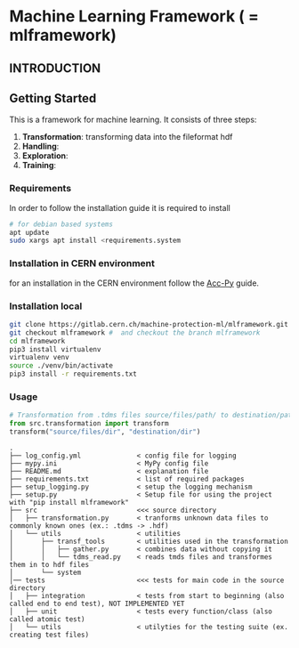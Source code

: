 # Machine Learning Framework ( = mlframework)
## INTRODUCTION

## Getting Started
This is a framework for machine learning. It consists of three steps:
1) **Transformation**: transforming data into the fileformat hdf
2) **Handling**: 
3) **Exploration**:
4) **Training**:
### Requirements
In order to follow the installation guide it is required to install
```bash
# for debian based systems
apt update
sudo xargs apt install <requirements.system

```
### Installation in CERN environment
for an installation in the CERN environment follow the [Acc-Py](https://wikis.cern.ch/display/ACCPY/Getting+started+with+Acc-Py) guide.

### Installation local
```bash
git clone https://gitlab.cern.ch/machine-protection-ml/mlframework.git # Clone the gitlab project
git checkout mlframework #  and checkout the branch mlframework
cd mlframework
pip3 install virtualenv
virtualenv venv
source ./venv/bin/activate
pip3 install -r requirements.txt
```
### Usage
```python
# Transformation from .tdms files source/files/path/ to destination/path/
from src.transformation import transform
transform("source/files/dir", "destination/dir")
```

```angular2html ( cleanpy .; tree -A -I "__init__.py|venv|__pycache__|log_files")
.
├── log_config.yml              < config file for logging
├── mypy.ini                    < MyPy config file
├── README.md                   < explanation file
├── requirements.txt            < list of required packages
├── setup_logging.py            < setup the logging mechanism
├── setup.py                    < Setup file for using the project with "pip install mlframework"
├── src                         <<< source directory
│   ├── transformation.py       < tranforms unknown data files to commonly known ones (ex.: .tdms -> .hdf)
│   └── utils                   < utilities
│       ├── transf_tools        < utilities used in the transformation
│       │   ├── gather.py       < combines data without copying it
│       │   └── tdms_read.py    < reads tmds files and transformes them in to hdf files
│       └── system              
│── tests                       <<< tests for main code in the source directory
│   ├── integration             < tests from start to beginning (also called end to end test), NOT IMPLEMENTED YET
│   ├── unit                    < tests every function/class (also called atomic test)
│   └── utils                   < utilyties for the testing suite (ex. creating test files)
```
